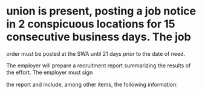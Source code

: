 # union is present, posting a job notice in 2 conspicuous locations for 15 consecutive business days. The job

order must be posted at the SWA until 21 days prior to the date of need.

The employer will prepare a recruitment report summarizing the results of the eﬀort. The employer must sign

the report and include, among other items, the following information: